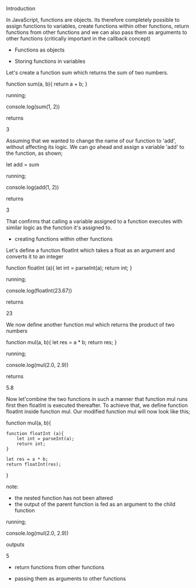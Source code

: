Introduction

In JavaScript, functions are objects. Its therefore completely possible to assign functions to variables, create functions within other functions, return functions from other functions and we can also pass them as arguments to other functions (critically important in the callback concept)

- Functions as objects

- Storing functions in variables

Let's create a function sum which returns the sum of two numbers.

function sum(a, b){
    return a + b;
}

running;

console.log(sum(1, 2))

returns 

3

Assuming that we wanted to change the name of our function to 'add', without affecting its logic. We can go ahead and assign a variable 'add' to the function, as shown;

let add = sum

running;

console.log(add(1, 2))

returns

3

That confirms that calling a variable assigned to a function executes with similar logic as the function it's assigned to.

- creating functions within other functions

Let's define a function floatInt which takes a  float as an argument and converts it to an integer

function floatInt (a){
    let int = parseInt(a);
    return int;
}

running;

console.log(floatInt(23.67))

returns 

23

We now define another function mul which returns the product of two numbers

function mul(a, b){
    let res = a * b;
    return res;
}

running; 

console.log(mul(2.0, 2.9))

returns

5.8

Now let'combine the two functions in such a manner that function mul runs first then floatInt is executed thereafter.
To achieve that, we define function floatInt inside function mul. Our modified function mul will now look like this;

function mul(a, b){

    function floatInt (a){
        let int = parseInt(a);
        return int;
    }

    let res = a * b;
    return floatInt(res);
}

note:
- the nested function has not been altered
- the output of the parent function is fed as an argument to the child function

running;

console.log(mul(2.0, 2.9))

outputs

5

- return functions from other functions 

- passing them as arguments to other functions
